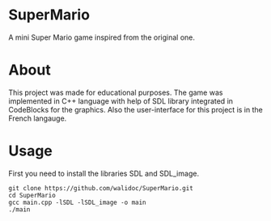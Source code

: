 # SuperMario
A mini Super Mario game inspired from the original one.

# About
This project was made for educational purposes. The game was implemented in C++ language with help of SDL library integrated in CodeBlocks for the graphics. 
Also the user-interface for this project is in the French langauge.

# Usage
First you need to install the libraries SDL and SDL_image.
```
git clone https://github.com/walidoc/SuperMario.git
cd SuperMario
gcc main.cpp -lSDL -lSDL_image -o main
./main
```
